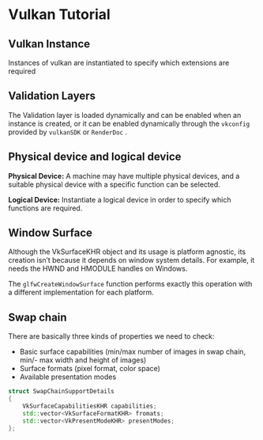 # Vulkan Tutorial

## Vulkan Instance

Instances of vulkan are instantiated to specify which extensions are required

## Validation Layers

The Validation layer is loaded dynamically and can be enabled when an instance is created, or it can be enabled dynamically through the ``vkconfig`` provided by ``vulkanSDK`` or ``RenderDoc`` .

## Physical device and logical device

**Physical Device:** A machine may have multiple physical devices, and a suitable physical device with a specific function can be selected.

**Logical Device:** Instantiate a logical device in order to specify which functions are required.

## Window Surface
Although the VkSurfaceKHR object and its usage is platform agnostic, its
creation isn’t because it depends on window system details. For example,
it needs the HWND and HMODULE handles on Windows.

The ``glfwCreateWindowSurface`` function performs exactly this operation with
a different implementation for each platform.

## Swap chain

There are basically three kinds of properties we need to check:
* Basic surface capabilities (min/max number of images in swap chain, min/-
max width and height of images)
* Surface formats (pixel format, color space)
* Available presentation modes

```cpp
struct SwapChainSupportDetails
{
    VkSurfaceCapabilitiesKHR capabilities;
    std::vector<VkSurfaceFormatKHR> fromats;
    std::vector<VkPresentModeKHR> presentModes;
};
```